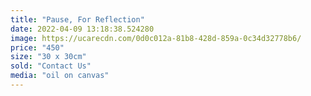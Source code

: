 ```yaml
---
title: "Pause, For Reflection"
date: 2022-04-09 13:18:38.524280
image: https://ucarecdn.com/0d0c012a-81b8-428d-859a-0c34d32778b6/
price: "450"
size: "30 x 30cm"
sold: "Contact Us"
media: "oil on canvas"
---
```


